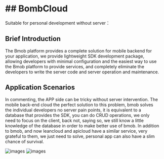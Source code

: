# ## **BombCloud**
Suitable for personal development without server：
## Brief Introduction
The Bmob platform provides a complete solution for mobile backend for your application, we provide lightweight SDK development package, allowing developers with minimal configuration and the easiest way to use the Bmob platform to provide services, and completely eliminate the developers to write the server code and server operation and maintenance. 

## Application Scenarios
In commenting, the APP side can be tricky without server intervention. The mobile back-end cloud the perfect solution to this problem, bmob solves the individual developers no server pain points, it is equivalent to a database that provides the SDK, you can do CRUD operations, we only need to focus on the client, back not, saying so, we still know a little knowledge of the database in order to make better use of bmob. In addition to bmob, and now leancloud and apicloud have a similar service, very grateful to them, we just need to solve, personal app can also have a slim chance of survival.

![images](http://upload-images.jianshu.io/upload_images/3794407-b3e999ebc2aed89a.png?imageMogr2/auto-orient/strip%7CimageView2/2/w/1240)
![images](http://upload-images.jianshu.io/upload_images/3794407-dd1a2ea8eaa10852.png?imageMogr2/auto-orient/strip%7CimageView2/2/w/1240)
